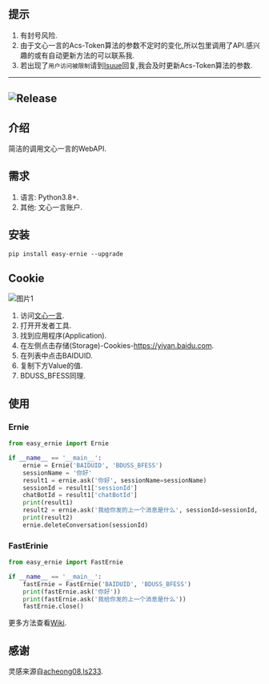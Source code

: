 ## 提示
1. 有封号风险.
2. 由于文心一言的Acs-Token算法的参数不定时的变化,所以包里调用了API.感兴趣的或有自动更新方法的可以联系我.
3. 若出现了`用户访问被限制`请到[Isuue](https://github.com/XiaoXinYo/Easy-Ernie/issues/6)回复,我会及时更新Acs-Token算法的参数.
---
![Release](https://img.shields.io/badge/Release-0.2.4-blue)
---
## 介绍
简洁的调用文心一言的WebAPI.
## 需求
1. 语言: Python3.8+.
2. 其他: 文心一言账户.
## 安装
`pip install easy-ernie --upgrade`
## Cookie
![图片1](https://s1.ax1x.com/2023/04/26/p9KDUYR.md.png)
1. 访问[文心一言](https://yiyan.baidu.com).
2. 打开开发者工具.
3. 找到应用程序(Application).
4. 在左侧点击存储(Storage)-Cookies-https://yiyan.baidu.com.
5. 在列表中点击BAIDUID.
6. 复制下方Value的值.
7. BDUSS_BFESS同理.
## 使用
### Ernie
```python
from easy_ernie import Ernie

if __name__ == '__main__':
    ernie = Ernie('BAIDUID', 'BDUSS_BFESS')
    sessionName = '你好'
    result1 = ernie.ask('你好', sessionName=sessionName)
    sessionId = result1['sessionId']
    chatBotId = result1['chatBotId']
    print(result1)
    result2 = ernie.ask('我给你发的上一个消息是什么', sessionId=sessionId, sessionName=sessionName, parentChatId=chatBotId)
    print(result2)
    ernie.deleteConversation(sessionId)
```
### FastErinie
```python
from easy_ernie import FastErnie

if __name__ == '__main__':
    fastErnie = FastErnie('BAIDUID', 'BDUSS_BFESS')
    print(fastErnie.ask('你好'))
    print(fastErnie.ask('我给你发的上一个消息是什么'))
    fastErnie.close()
```
更多方法查看[Wiki](https://github.com/XiaoXinYo/Easy-Ernie/wiki).
## 感谢
灵感来源自[acheong08](https://github.com/acheong08),[ls233](https://github.com/lss233).